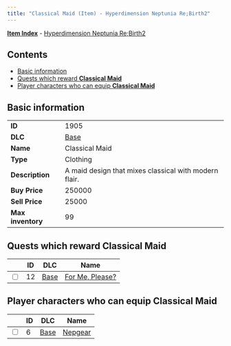 ```yaml
---
title: "Classical Maid (Item) - Hyperdimension Neptunia Re;Birth2"
---
```


[**Item Index**](/neptunia/rb2/item/index.html) - [Hyperdimension Neptunia Re;Birth2](/neptunia/rb2)

## Contents

- [Basic information](#basic-information)
- [Quests which reward **Classical Maid**](#quests-which-reward-classical-maid)
- [Player characters who can equip **Classical Maid**](#player-characters-who-can-equip-classical-maid)

## Basic information

|   |   |
| -- | -- |
| **ID** | 1905 |
| **DLC** | [Base](/neptunia/rb2/dlc/0-base.html) |
| **Name** | Classical Maid |
| **Type** | Clothing |
| **Description** | A maid design that mixes classical with modern flair. |
| **Buy Price** | 250000 |
| **Sell Price** | 25000 |
| **Max inventory** | 99 |

## Quests which reward **Classical Maid**

|    | ID | DLC | Name |
| -- | -- | --- | ---- |
| <input type="checkbox" id="rb2-quest-0-12" class="trackbox" /> | 12 | [Base](/neptunia/rb2/dlc/0-base.html) | [For Me, Please?](/neptunia/rb2/quest/0-12-for-me-please.html) |

## Player characters who can equip **Classical Maid**

|    | ID | DLC | Name |
| -- | -- | --- | ---- |
| <input type="checkbox" id="rb2-player-0-6" class="trackbox" /> | 6 | [Base](/neptunia/rb2/dlc/0-base.html) | [Nepgear](/neptunia/rb2/player/0-6-nepgear.html) |